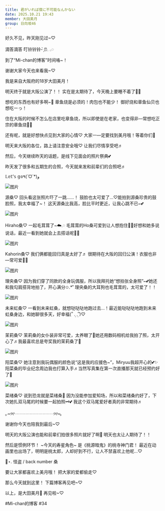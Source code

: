 ```yaml
---
title: 君がいれば僕に不可能なんかない
date: 2025.10.21 19:43
member: 大田美月
group: 日向坂46
---
```


好久不见，昨天刚见过~♡



滴答滴答
叮铃铃铃- ̗̀⏰𓈒 𓂂𓏸



到了“Mi-chan的博客”时间咯~！

谢谢大家今天也来看我~♡



我是来自大阪府的18岁大田美月！




明天终于就是大阪公演了！！
实在是太期待了，今天晚上要睡不着了🐑💤



想吃的东西也有好多啊~💭
章鱼烧是必须的！肉包也不能少！
御好烧和章鱼仙贝也想吃ーっ！



住在大阪的时候不怎么在店里吃章鱼烧，所以即使是在老家，也变得非—常想吃正宗的章鱼烧🐙💕



还有呢，就是好想快点见到大家的心情♡
大家一—定要找到美月哦！等着你们💞



明天来大阪的各位，路上请注意安全哦♡
让我们尽情享受吧♬





然后，今天继续昨天的话题，是线下见面会的照片祭典💕



昨天发了很多和五期生的合照，今天就来发和前辈们的合照吧♬




𝕃𝕖𝕥'𝕤 𝕘𝕠٩(ˊᗜˋ*)و




![图片](https://cdn.hinatazaka46.com/files/14/diary/official/member/moblog/202510/mobQWj0sS.jpg)

源桑♡
回头看这张照片吓了一跳……！
鼓脸也太可爱了…♡能拍到源桑珍贵的鼓脸照，我太幸福了~！
这天源桑比我高，脸比平时更近，让我心跳不已~💕





![图片](https://cdn.hinatazaka46.com/files/14/diary/official/member/moblog/202510/mobCnkf0p.jpg)

Hiraho桑♡
一起毛茸茸了~☁️𓈒𓏸
毛茸茸的Ho桑可爱到让人想抱住🫶🏻好想和她多说说话，最近一看到她就会上去搭话呢🙈💗




![图片](https://cdn.hinatazaka46.com/files/14/diary/official/member/moblog/202510/mobFhiS9o.jpg)

Kahorin桑♡
我们俩都能回归真是太好了♬
很期待在大阪的回归公演！衣服也非—常可爱🦇💕





![图片](https://cdn.hinatazaka46.com/files/14/diary/official/member/moblog/202510/mobIPgWmJ.jpg)

理央桑♡
因为我们穿了同款的全身玩偶服，所以我拜托她“想拍张全身照”~💕她还和我勾肩搭背地拍了，开心满分✩.*˚
理央桑的大耳狗也毛茸茸的，太可爱了！！





![图片](https://cdn.hinatazaka46.com/files/14/diary/official/member/moblog/202510/mobHnWODv.jpg)

未来虹桑♡
一看到未来虹桑，就想哒哒哒地跑过去…！最近能哒哒哒地跑到未来虹桑身边，和她聊很多天，好幸福(՞ ܸ. .ܸ՞)♡





![图片](https://cdn.hinatazaka46.com/files/14/diary/official/member/moblog/202510/moblaVjgr.jpg)

茉莉桑♡
茉莉桑的女仆装非常可爱，太养眼了🎀她还用数码相机给我拍了照，太开心了♬我最喜欢总是夸奖我的茉莉桑了💞





![图片](https://cdn.hinatazaka46.com/files/14/diary/official/member/moblog/202510/mobzedbDf.jpg)

阳菜桑♡
她注意到我玩偶服的颜色说“这是我的应援色~”，Miryuu我超开心的💕✨️阳菜桑的毕业纪念周边我也打算入手♬当然写真集在第一次直播那天就已经预约好了💭





![图片](https://cdn.hinatazaka46.com/files/14/diary/official/member/moblog/202510/mobcDpVSi.jpg)

菜绪桑♡
说到恐龙就是菜绪桑🦖
因为没能参加爱知场，所以和菜绪桑约好了，下次她扎双马尾的时候要一起拍照🗝💕
我这个双马尾爱好者真的非常期待♬



｡*⑅୨୧┈┈┈┈┈┈┈┈┈୨୧⑅*｡



谢谢你今天也陪我到最后~♡



明天的大阪公演也能和前辈们拍很多照片就好了啊💭
明天也太让人期待了！！




然后是惯例环节！
~今天的寿星角色~
是《桃源暗鬼》的桃寺神门君！
最近在动画里也出场了，明明是桃太郎，人却好到不行，让人不禁喜欢上他呢…♡




📼⋆. 怪盗 / back number 桑

要让大家都喜欢上美月哦！
把大家的爱都偷走♡




那么今天就到这里！
下篇博客再见吧~♡




以上，是大田美月🍓
再见啦~♡




#Mi-chan的博客
#34